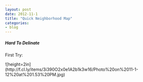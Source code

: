 ```yaml
---
layout: post
date: 2012-11-1 
title: "Quick Neighborhood Map"
categories:
- blog
---
```

<h5>Hard To Delinate</h5>
<p>First Try:</p>
![height=2in](http://f.cl.ly/items/3i390O2x0e1A2b1k3w16/Photo%20on%2011-1-12%20at%201.53%20PM.jpg)